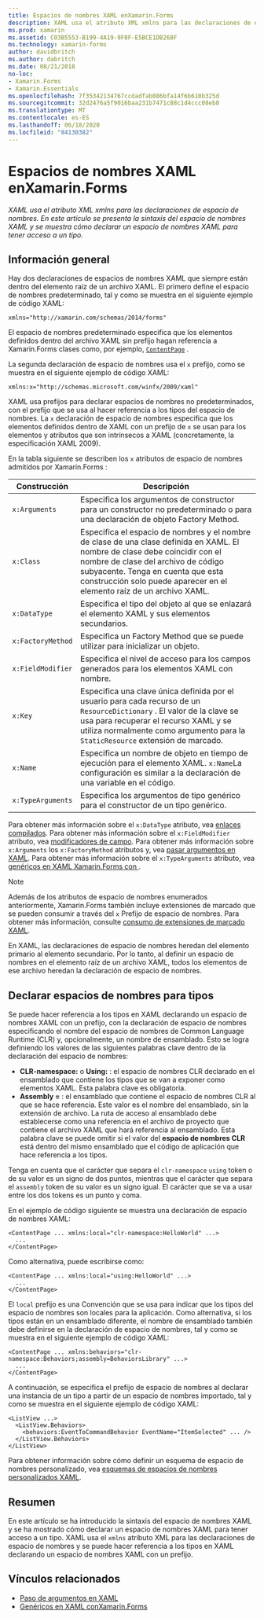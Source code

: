 ```yaml
---
title: Espacios de nombres XAML enXamarin.Forms
description: XAML usa el atributo XML xmlns para las declaraciones de espacio de nombres. En este artículo se presenta la sintaxis del espacio de nombres XAML y se muestra cómo declarar un espacio de nombres XAML para tener acceso a un tipo.
ms.prod: xamarin
ms.assetid: C03B5553-B199-4A19-9F0F-E5BCE1DB268F
ms.technology: xamarin-forms
author: davidbritch
ms.author: dabritch
ms.date: 08/21/2018
no-loc:
- Xamarin.Forms
- Xamarin.Essentials
ms.openlocfilehash: 7f35342134767ccdadfab086bfa14f6b610b325d
ms.sourcegitcommit: 32d2476a5f9016baa231b7471c88c1d4ccc08eb8
ms.translationtype: MT
ms.contentlocale: es-ES
ms.lasthandoff: 06/18/2020
ms.locfileid: "84130382"
---
```

# <a name="xaml-namespaces-in-xamarinforms"></a>Espacios de nombres XAML enXamarin.Forms

_XAML usa el atributo XML xmlns para las declaraciones de espacio de nombres. En este artículo se presenta la sintaxis del espacio de nombres XAML y se muestra cómo declarar un espacio de nombres XAML para tener acceso a un tipo._

## <a name="overview"></a>Información general

Hay dos declaraciones de espacios de nombres XAML que siempre están dentro del elemento raíz de un archivo XAML. El primero define el espacio de nombres predeterminado, tal y como se muestra en el siguiente ejemplo de código XAML:

```xaml
xmlns="http://xamarin.com/schemas/2014/forms"
```

El espacio de nombres predeterminado especifica que los elementos definidos dentro del archivo XAML sin prefijo hagan referencia a Xamarin.Forms clases como, por ejemplo, [`ContentPage`](xref:Xamarin.Forms.ContentPage) .

La segunda declaración de espacio de nombres usa el `x` prefijo, como se muestra en el siguiente ejemplo de código XAML:

```xaml
xmlns:x="http://schemas.microsoft.com/winfx/2009/xaml"
```

XAML usa prefijos para declarar espacios de nombres no predeterminados, con el prefijo que se usa al hacer referencia a los tipos del espacio de nombres. La `x` declaración de espacio de nombres especifica que los elementos definidos dentro de XAML con un prefijo de `x` se usan para los elementos y atributos que son intrínsecos a XAML (concretamente, la especificación XAML 2009).

En la tabla siguiente se describen los `x` atributos de espacio de nombres admitidos por Xamarin.Forms :

|Construcción|Descripción|
|--- |--- |
|`x:Arguments`|Especifica los argumentos de constructor para un constructor no predeterminado o para una declaración de objeto Factory Method.|
|`x:Class`|Especifica el espacio de nombres y el nombre de clase de una clase definida en XAML. El nombre de clase debe coincidir con el nombre de clase del archivo de código subyacente. Tenga en cuenta que esta construcción solo puede aparecer en el elemento raíz de un archivo XAML.|
|`x:DataType`|Especifica el tipo del objeto al que se enlazará el elemento XAML y sus elementos secundarios.|
|`x:FactoryMethod`|Especifica un Factory Method que se puede utilizar para inicializar un objeto.|
|`x:FieldModifier`|Especifica el nivel de acceso para los campos generados para los elementos XAML con nombre.|
|`x:Key`|Especifica una clave única definida por el usuario para cada recurso de un `ResourceDictionary` . El valor de la clave se usa para recuperar el recurso XAML y se utiliza normalmente como argumento para la `StaticResource` extensión de marcado.|
|`x:Name`|Especifica un nombre de objeto en tiempo de ejecución para el elemento XAML. `x:Name`La configuración es similar a la declaración de una variable en el código.|
|`x:TypeArguments`|Especifica los argumentos de tipo genérico para el constructor de un tipo genérico.|

Para obtener más información sobre el `x:DataType` atributo, vea [enlaces compilados](~/xamarin-forms/app-fundamentals/data-binding/compiled-bindings.md). Para obtener más información sobre el `x:FieldModifier` atributo, vea [modificadores de campo](~/xamarin-forms/xaml/field-modifiers.md). Para obtener más información sobre `x:Arguments` los `x:FactoryMethod` atributos y, vea [pasar argumentos en XAML](~/xamarin-forms/xaml/passing-arguments.md). Para obtener más información sobre el `x:TypeArguments` atributo, vea [genéricos en XAML Xamarin.Forms con ](generics.md).

> [!NOTE]
> Además de los atributos de espacio de nombres enumerados anteriormente, Xamarin.Forms también incluye extensiones de marcado que se pueden consumir a través del `x` Prefijo de espacio de nombres. Para obtener más información, consulte [consumo de extensiones de marcado XAML](~/xamarin-forms/xaml/markup-extensions/consuming.md).

En XAML, las declaraciones de espacio de nombres heredan del elemento primario al elemento secundario. Por lo tanto, al definir un espacio de nombres en el elemento raíz de un archivo XAML, todos los elementos de ese archivo heredan la declaración de espacio de nombres.

## <a name="declaring-namespaces-for-types"></a>Declarar espacios de nombres para tipos

Se puede hacer referencia a los tipos en XAML declarando un espacio de nombres XAML con un prefijo, con la declaración de espacio de nombres especificando el nombre del espacio de nombres de Common Language Runtime (CLR) y, opcionalmente, un nombre de ensamblado. Esto se logra definiendo los valores de las siguientes palabras clave dentro de la declaración del espacio de nombres:

- **CLR-namespace:** o **Using:** : el espacio de nombres CLR declarado en el ensamblado que contiene los tipos que se van a exponer como elementos XAML. Esta palabra clave es obligatoria.
- **Assembly =** : el ensamblado que contiene el espacio de nombres CLR al que se hace referencia. Este valor es el nombre del ensamblado, sin la extensión de archivo. La ruta de acceso al ensamblado debe establecerse como una referencia en el archivo de proyecto que contiene el archivo XAML que hará referencia al ensamblado. Esta palabra clave se puede omitir si el valor del **espacio de nombres CLR** está dentro del mismo ensamblado que el código de aplicación que hace referencia a los tipos.

Tenga en cuenta que el carácter que separa el `clr-namespace` `using` token o de su valor es un signo de dos puntos, mientras que el carácter que separa el `assembly` token de su valor es un signo igual. El carácter que se va a usar entre los dos tokens es un punto y coma.

En el ejemplo de código siguiente se muestra una declaración de espacio de nombres XAML:

```xaml
<ContentPage ... xmlns:local="clr-namespace:HelloWorld" ...>
  ...
</ContentPage>
```

Como alternativa, puede escribirse como:

```xaml
<ContentPage ... xmlns:local="using:HelloWorld" ...>
  ...
</ContentPage>
```

El `local` prefijo es una Convención que se usa para indicar que los tipos del espacio de nombres son locales para la aplicación. Como alternativa, si los tipos están en un ensamblado diferente, el nombre de ensamblado también debe definirse en la declaración de espacio de nombres, tal y como se muestra en el siguiente ejemplo de código XAML:

```xaml
<ContentPage ... xmlns:behaviors="clr-namespace:Behaviors;assembly=BehaviorsLibrary" ...>
  ...
</ContentPage>
```

A continuación, se especifica el prefijo de espacio de nombres al declarar una instancia de un tipo a partir de un espacio de nombres importado, tal y como se muestra en el siguiente ejemplo de código XAML:

```xaml
<ListView ...>
  <ListView.Behaviors>
    <behaviors:EventToCommandBehavior EventName="ItemSelected" ... />
  </ListView.Behaviors>
</ListView>
```

Para obtener información sobre cómo definir un esquema de espacio de nombres personalizado, vea [esquemas de espacios de nombres personalizados XAML](custom-namespace-schemas.md).

## <a name="summary"></a>Resumen

En este artículo se ha introducido la sintaxis del espacio de nombres XAML y se ha mostrado cómo declarar un espacio de nombres XAML para tener acceso a un tipo. XAML usa el `xmlns` atributo XML para las declaraciones de espacio de nombres y se puede hacer referencia a los tipos en XAML declarando un espacio de nombres XAML con un prefijo.

## <a name="related-links"></a>Vínculos relacionados

- [Paso de argumentos en XAML](~/xamarin-forms/xaml/passing-arguments.md)
- [Genéricos en XAML conXamarin.Forms](generics.md)
